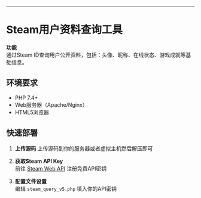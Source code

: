 ---

# Steam用户资料查询工具  
**功能**  
通过Steam ID查询用户公开资料，包括：头像、昵称、在线状态、游戏成就等基础信息。  

## 环境要求  
- PHP 7.4+  
- Web服务器（Apache/Nginx）  
- HTML5浏览器  

## 快速部署 
1. **上传源码**
   上传源码到你的服务器或者虚拟主机然后解压即可
   
3. **获取Steam API Key**  
   前往 [Steam Web API](https://steamcommunity.com/dev/apikey) 注册免费API密钥
   
5. **配置文件设置**  
   编辑 `steam_query_v5.php` 填入你的API密钥
